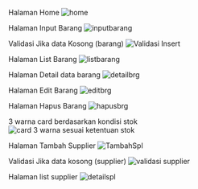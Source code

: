 Halaman Home
![home](https://github.com/user-attachments/assets/cc4b0b9f-3e97-41fe-8824-07483019ba9e)

Halaman Input Barang
![inputbarang](https://github.com/user-attachments/assets/fa19acda-c631-40f0-a887-d097d47cf9ae)

Validasi Jika data Kosong (barang)
![Validasi Insert](https://github.com/user-attachments/assets/c7de1f3b-86ed-4216-9df6-4766661badd1)

Halaman List Barang
![listbarang](https://github.com/user-attachments/assets/7870bba9-bb2e-459c-849c-1e2684383b16)

Halaman Detail data barang
![detailbrg](https://github.com/user-attachments/assets/02f2b526-e73d-4edc-b518-6292387f5d92)

Halaman Edit Barang
![editbrg](https://github.com/user-attachments/assets/33206682-b419-44d1-84b1-8e773bf333d0)

Halaman Hapus Barang
![hapusbrg](https://github.com/user-attachments/assets/550365ea-6495-4e27-af8a-f39186ae19d3)

3 warna card berdasarkan kondisi stok
![card 3 warna sesuai ketentuan stok](https://github.com/user-attachments/assets/324a81e5-5dc0-47e7-b24e-c4fd55ae8737)

Halaman Tambah Supplier
![TambahSpl](https://github.com/user-attachments/assets/24200bb1-826d-4195-a3e7-1afa827ebd16)

Validasi Jika data kosong (supplier)
![validasi supplier](https://github.com/user-attachments/assets/89b75880-852c-40a2-85a2-d1b80ff8458e)

Halaman list supplier
![detailspl](https://github.com/user-attachments/assets/1b98812a-8b7a-4ea9-9cb8-24fbadb1e2a7)

